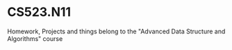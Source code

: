 # CS523.N11
Homework, Projects and things belong to the "Advanced Data Structure and Algorithms" course
